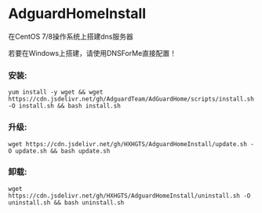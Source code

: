 # AdguardHomeInstall

在CentOS 7/8操作系统上搭建dns服务器

若要在Windows上搭建，请使用DNSForMe直接配置！

### 安装:
```
yum install -y wget && wget https://cdn.jsdelivr.net/gh/AdguardTeam/AdGuardHome/scripts/install.sh -O install.sh && bash install.sh
```
### 升级:
```
wget https://cdn.jsdelivr.net/gh/HXHGTS/AdguardHomeInstall/update.sh -O update.sh && bash update.sh
```
### 卸载:
```
wget https://cdn.jsdelivr.net/gh/HXHGTS/AdguardHomeInstall/uninstall.sh -O uninstall.sh && bash uninstall.sh
```

